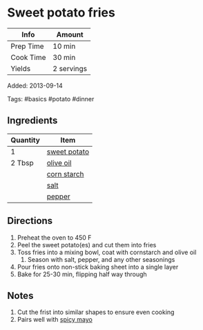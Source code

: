 # Sweet potato fries

| Info      | Amount     |
| --------- | ---------- |
| Prep Time | 10 min     |
| Cook Time | 30 min     |
| Yields    | 2 servings |

Added: 2013-09-14

Tags: #basics #potato #dinner

## Ingredients

| Quantity | Item                                             |
| -------- | ------------------------------------------------ |
| 1        | [sweet potato](../Ingredients/sweet%20potato.md) |
| 2 Tbsp   | [olive oil](../Ingredients/olive%20oil.md)       |
|          | [corn starch](../Ingredients/corn%20starch.md)   |
|          | [salt](../Ingredients/salt.md)                   |
|          | [pepper](../Ingredients/pepper.md)               |

## Directions

1. Preheat the oven to 450 F
2. Peel the sweet potato(es) and cut them into fries
3. Toss fries into a mixing bowl, coat with cornstarch and olive oil
     1. Season with salt, pepper, and any other seasonings
4. Pour fries onto non-stick baking sheet into a single layer
5. Bake for 25-30 min, flipping half way through

## Notes

1. Cut the frist into similar shapes to ensure even cooking
2. Pairs well with [spicy mayo](spicy-mayo.md)

